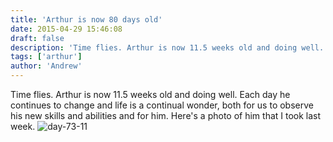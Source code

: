 ```yaml
---
title: 'Arthur is now 80 days old'
date: 2015-04-29 15:46:08
draft: false
description: 'Time flies. Arthur is now 11.5 weeks old and doing well. Each day he continues to change and life is a continual wonder, both for us to observe his new skills and abilities and for him.'
tags: ['arthur']
author: 'Andrew'
---
```


Time flies. Arthur is now 11.5 weeks old and doing well. Each day he continues to change and life is a continual wonder, both for us to observe his new skills and abilities and for him. Here's a photo of him that I took last week. ![day-73-11](https://big-andy.co.uk/content/uploads/2015/04/day-73-11.jpg)
